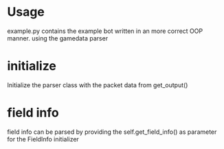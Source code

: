 # Usage
example.py contains the example bot written in an more correct OOP manner. using the gamedata parser

# initialize
Initialize the parser class with the packet data from get_output()

# field info
field info can be parsed by providing the self.get_field_info() as parameter for the FieldInfo initializer
